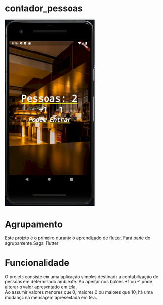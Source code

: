# contador_pessoas
![](https://github.com/EmilcyFelipe/Saga_flutter_Contador_pessoas/blob/master/contador.png)

# Agrupamento
  Este projeto é o primeiro durante o aprendizado de flutter. Fará parte do agrupamente Saga_Flutter

# Funcionalidade
  O projeto consiste em uma aplicação simples destinada a contabilização de pessoas em determinado ambiente. 
  Ao apertar nos botões +1 ou -1 pode alterar o valor apresentado em tela. </br>
  Ao assumir valores menores que 0, maiores 0 ou maiores que 10, há uma mudança na mensagem apresentada em tela.
  
